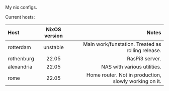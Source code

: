 My nix configs.

Current hosts:

| Host | NixOS version | Notes |
|:--- |:---:| ---:|
| rotterdam | unstable | Main work/funstation. Treated as rolling release. |
| rothenburg | 22.05 | RasPi3 server. |
| alexandria | 22.05 | NAS with various utilities. |
| rome | 22.05 | Home router. Not in production, slowly working on it. |
